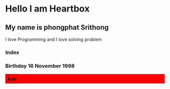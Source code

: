 # Hello I am Heartbox
## My name is phongphat Srithong

I love Programming and I love solving problem
### Index
### Birthday  16 November 1998


<table style="background:red">
    <tr>
        <th style="background:red">koe</th>
    </tr>
</table>

